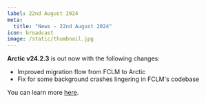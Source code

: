 ```yaml
---
label: 22nd August 2024
meta:
  title: "News - 22nd August 2024"
icon: broadcast
image: /static/thumbnail.jpg
---
```


**Arctic v24.2.3** is out now with the following changes:

- Improved migration flow from FCLM to Arctic
- Fix for some background crashes lingering in FCLM's codebase

You can learn more [here](https://hedge.video/arctic).